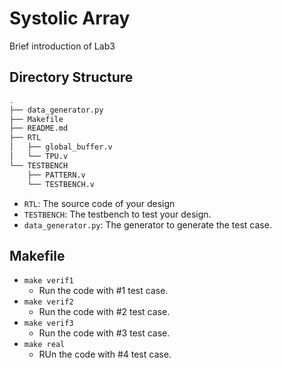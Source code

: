 # Systolic Array


Brief introduction of Lab3


## Directory Structure
```bash
.
├── data_generator.py
├── Makefile
├── README.md
├── RTL
│   ├── global_buffer.v
│   └── TPU.v
└── TESTBENCH
    ├── PATTERN.v
    └── TESTBENCH.v
```

- `RTL`: The source code of your design
- `TESTBENCH`: The testbench to test your design.
- `data_generator.py`: The generator to generate the test case.


## Makefile
- `make verif1`
    - Run the code with #1 test case.
- `make verif2`
    - Run the code with #2 test case.
- `make verif3`
    - Run the code with #3 test case.
- `make real`
    - RUn the code with #4 test case.


